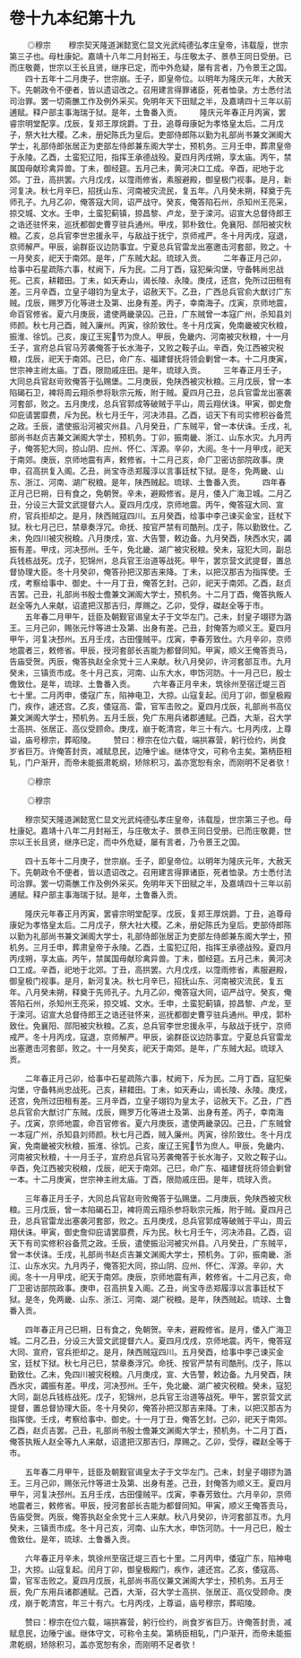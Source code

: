 # 卷十九本纪第十九

 　　◎穆宗 　　穆宗契天隆道渊懿宽仁显文光武纯德弘孝庄皇帝，讳载垕，世宗第三子也。母杜康妃。嘉靖十八年二月封裕王，与庄敬太子、景恭王同日受册。已而庄敬薨，世宗以王长且贤，继序已定，而中外危疑，屡有言者，乃令景王之国。 　　四十五年十二月庚子，世宗崩。壬子，即皇帝位。以明年为隆庆元年，大赦天下。先朝政令不便者，皆以遗诏改之。召用建言得罪诸臣，死者恤录。方士悉付法司治罪。罢一切斋醮工作及例外采买。免明年天下田赋之半，及嘉靖四十三年以前逋赋。释户部主事海瑞于狱。是年，土鲁番入贡。 　　隆庆元年春正月丙寅，罢睿宗明堂配享。戊辰，复郑王厚烷爵。丁丑，追尊母康妃为孝恪皇太后。二月戊子，祭大社大稷。乙未，册妃陈氏为皇后。吏部侍郎陈以勤为礼部尚书兼文渊阁大学士，礼部侍郎张居正为吏部左侍郎兼东阁大学士，预机务。三月壬申，葬肃皇帝于永陵。乙酉，土蛮犯辽阳，指挥王承德战殁。夏四月丙戌朔，享太庙。丙午，禁属国毋献珍禽异兽。丁未，御经筵。五月己未，黄河决口工成。辛酉，祀地于北郊。丁丑，高拱罢。六月戊戌，以霪雨修省，素服避殿，御皇极门视事。是月，新河复决。秋七月辛巳，招抚山东、河南被灾流民，复五年。八月癸未朔，释奠于先师孔子。九月乙卯，俺答寇大同，诏严战守。癸亥，俺答陷石州，杀知州王亮采，掠交城、文水。壬申，土蛮犯蓟镇，掠昌黎、卢龙，至于滦河。诏宣大总督侍郎王之诰还驻怀来，巡抚都御史曹亨驻兵通州。甲戌，郭朴致仕。免襄阳、郧阳被灾秋粮。乙亥，总兵官李世忠援永平，与敌战于抚宁，京师戒严。冬十月丙戌，寇退，京师解严。甲辰，谕群臣议边防事宜。宁夏总兵官雷龙出塞邀击河套部，败之。十一月癸亥，祀天于南郊。是年，广东贼大起。琉球入贡。 　　二年春正月己卯，给事中石星疏陈六事，杖阙下，斥为民。二月丁酉，寇犯柴沟堡，守备韩尚忠战死。己亥，耕耤田。丁未，如天寿山，谒长陵、永陵。庚戌，还宫，免所过田租有差。三月辛酉，立皇子翊钧为皇太子，诏赦天下。乙丑，广西总兵官俞大猷讨广东贼。戊辰，赐罗万化等进士及第、出身有差。丙子，幸南海子。戊寅，京师地震，命百官修省。夏六月庚辰，遣使两畿录囚。己丑，广东贼曾一本寇广州，杀知县刘师颜。秋七月己酉，贼入廉州。丙寅，徐阶致仕。冬十月戊寅，免南畿被灾秋粮，振淮、徐饥。己亥，废辽王宪节为庶人。甲辰，免畿内、河南被灾秋粮，十一月壬子，宣府总兵官马芳袭俺答于长水海子，又败之鞍子山。辛酉，免江西被灾税粮，戊辰，祀天于南郊。己巳，命广东、福建督抚将领会剿曾一本。十二月庚寅，世宗神主祔太庙。丁酉，限勋戚庄田。是年，琉球入贡。 　　三年春正月壬子，大同总兵官赵岢败俺答于弘赐堡。二月庚辰，免陕西被灾秋粮。三月戊辰，曾一本陷碣石卫，裨将周云翔杀参将耿宗元叛，附于贼。夏四月己丑，总兵官雷龙出塞袭河套部，败之。五月庚戌，总兵官郭成等破贼于平山，周云翔伏诛。甲寅，御史詹仰庇请罢靡费，斥为民。秋七月壬午，河决沛县。乙酉，诏天下有司实修积谷备荒之政。壬辰，遣使振沿河被灾州县。八月癸丑，广东贼平，曾一本伏诛。壬戌，礼部尚书赵贞吉兼文渊阁大学士，预机务。丁卯，振南畿、浙江、山东水灾。九月丙子，俺答犯大同，掠山阴、应州、怀仁、浑源。辛卯，大阅。冬十一月甲戌，祀天于南郊。庚辰，京师地震有声，敕修省。十二月己亥，命厂卫密访部院政事。庚申，召高拱复入阁。乙丑，尚宝寺丞郑履淳以言事廷杖下狱。是冬，免两畿、山东、浙江、河南、湖广税粮。是年，陕西贼起。琉球、土鲁番入贡。 　　四年春正月己巳朔，日有食之，免朝贺。辛未，避殿修省。是月，倭入广海卫城。二月乙丑，分设三大营文武提督六人。夏四月戊戌，京师地震。丙午，俺答寇大同、宣府，官兵拒却之。是月，陕西贼寇四川。五月癸酉，给事中李己谏买金宝，廷杖下狱。秋七月己巳，禁章奏浮冗。命抚、按官严禁有司酷刑。戊子，陈以勤致仕。乙未，免四川被灾税粮。八月庚戌，宣、大告警，敕边备。九月癸酉，陕西水灾，蠲振有差。甲戌，河决邳州。壬午，免北畿、湖广被灾税粮。癸未，寇犯大同，副总兵钱栋战死。戊子，犯锦州，总兵官王治道等战死。甲午，罢京营文武提督，置总督协理大臣。冬十月癸卯，俺答孙把汉那吉来降。丁未，以把汉那吉为指挥使。壬戌，考察给事中、御史。十一月丁丑，俺答乞封。己卯，祀天于南郊。乙酉，赵贞吉罢。己丑，礼部尚书殷士儋兼文渊阁大学士，预机务。十二月丁酉，俺答执叛人赵全等九人来献，诏遣把汉那吉归，厚赐之。乙卯，受俘，磔赵全等于市。 　　五年春二月甲午，廷臣及朝觐官谒皇太子于文华左门。己未，封皇子翊镠为潞王。三月己卯，赐张元忭等进士及第、出身有差。己丑，封俺答为顺义王。夏四月甲午，河复决邳州。五月壬戌，古田僮贼平。戊寅，李春芳致仕。六月辛卯，京师地震者三，敕修省。甲辰，授河套部长吉能为都督同知。甲寅，顺义王俺答贡马，告庙受贺。丙辰，俺答执赵全余党十三人来献。秋八月癸卯，许河套部互市。九月癸未，三镇贡市成。冬十月己亥，河南、山东大水，申饬河防。十一月己巳，殷士儋致仕。是年，琉球、土鲁番入贡。 　　六年春正月辛未，筑徐州至宿迁堤三百七十里。二月丙申，倭寇广东，陷神电卫，大掠。山寇复起。闰月丁卯，御皇极殿门，疾作，遽还宫。乙亥，倭寇高、雷，官军击败之。夏四月戊辰，礼部尚书高仪兼文渊阁大学士，预机务。五月壬辰，免广东用兵诸郡逋赋。己酉，大渐，召大学士高拱、张居正、高仪受顾命。庚戌，崩于乾清宫，年三十有六。七月丙戌，上尊谥，庙号穆宗，葬昭陵。 　　赞曰：穆宗在位六载，端拱寡营，躬行俭约，尚食岁省巨万。许俺答封贡，减赋息民，边陲宁谧。继体守文，可称令主矣。第柄臣相轧，门户渐开，而帝未能振肃乾纲，矫除积习，盖亦宽恕有余，而刚明不足者欤！

 　　◎穆宗

 　　◎穆宗

　　穆宗契天隆道渊懿宽仁显文光武纯德弘孝庄皇帝，讳载垕，世宗第三子也。母杜康妃。嘉靖十八年二月封裕王，与庄敬太子、景恭王同日受册。已而庄敬薨，世宗以王长且贤，继序已定，而中外危疑，屡有言者，乃令景王之国。

　　四十五年十二月庚子，世宗崩。壬子，即皇帝位。以明年为隆庆元年，大赦天下。先朝政令不便者，皆以遗诏改之。召用建言得罪诸臣，死者恤录。方士悉付法司治罪。罢一切斋醮工作及例外采买。免明年天下田赋之半，及嘉靖四十三年以前逋赋。释户部主事海瑞于狱。是年，土鲁番入贡。

　　隆庆元年春正月丙寅，罢睿宗明堂配享。戊辰，复郑王厚烷爵。丁丑，追尊母康妃为孝恪皇太后。二月戊子，祭大社大稷。乙未，册妃陈氏为皇后。吏部侍郎陈以勤为礼部尚书兼文渊阁大学士，礼部侍郎张居正为吏部左侍郎兼东阁大学士，预机务。三月壬申，葬肃皇帝于永陵。乙酉，土蛮犯辽阳，指挥王承德战殁。夏四月丙戌朔，享太庙。丙午，禁属国毋献珍禽异兽。丁未，御经筵。五月己未，黄河决口工成。辛酉，祀地于北郊。丁丑，高拱罢。六月戊戌，以霪雨修省，素服避殿，御皇极门视事。是月，新河复决。秋七月辛巳，招抚山东、河南被灾流民，复五年。八月癸未朔，释奠于先师孔子。九月乙卯，俺答寇大同，诏严战守。癸亥，俺答陷石州，杀知州王亮采，掠交城、文水。壬申，土蛮犯蓟镇，掠昌黎、卢龙，至于滦河。诏宣大总督侍郎王之诰还驻怀来，巡抚都御史曹亨驻兵通州。甲戌，郭朴致仕。免襄阳、郧阳被灾秋粮。乙亥，总兵官李世忠援永平，与敌战于抚宁，京师戒严。冬十月丙戌，寇退，京师解严。甲辰，谕群臣议边防事宜。宁夏总兵官雷龙出塞邀击河套部，败之。十一月癸亥，祀天于南郊。是年，广东贼大起。琉球入贡。

　　二年春正月己卯，给事中石星疏陈六事，杖阙下，斥为民。二月丁酉，寇犯柴沟堡，守备韩尚忠战死。己亥，耕耤田。丁未，如天寿山，谒长陵、永陵。庚戌，还宫，免所过田租有差。三月辛酉，立皇子翊钧为皇太子，诏赦天下。乙丑，广西总兵官俞大猷讨广东贼。戊辰，赐罗万化等进士及第、出身有差。丙子，幸南海子。戊寅，京师地震，命百官修省。夏六月庚辰，遣使两畿录囚。己丑，广东贼曾一本寇广州，杀知县刘师颜。秋七月己酉，贼入廉州。丙寅，徐阶致仕。冬十月戊寅，免南畿被灾秋粮，振淮、徐饥。己亥，废辽王宪节为庶人。甲辰，免畿内、河南被灾秋粮，十一月壬子，宣府总兵官马芳袭俺答于长水海子，又败之鞍子山。辛酉，免江西被灾税粮，戊辰，祀天于南郊。己巳，命广东、福建督抚将领会剿曾一本。十二月庚寅，世宗神主祔太庙。丁酉，限勋戚庄田。是年，琉球入贡。

　　三年春正月壬子，大同总兵官赵岢败俺答于弘赐堡。二月庚辰，免陕西被灾秋粮。三月戊辰，曾一本陷碣石卫，裨将周云翔杀参将耿宗元叛，附于贼。夏四月己丑，总兵官雷龙出塞袭河套部，败之。五月庚戌，总兵官郭成等破贼于平山，周云翔伏诛。甲寅，御史詹仰庇请罢靡费，斥为民。秋七月壬午，河决沛县。乙酉，诏天下有司实修积谷备荒之政。壬辰，遣使振沿河被灾州县。八月癸丑，广东贼平，曾一本伏诛。壬戌，礼部尚书赵贞吉兼文渊阁大学士，预机务。丁卯，振南畿、浙江、山东水灾。九月丙子，俺答犯大同，掠山阴、应州、怀仁、浑源。辛卯，大阅。冬十一月甲戌，祀天于南郊。庚辰，京师地震有声，敕修省。十二月己亥，命厂卫密访部院政事。庚申，召高拱复入阁。乙丑，尚宝寺丞郑履淳以言事廷杖下狱。是冬，免两畿、山东、浙江、河南、湖广税粮。是年，陕西贼起。琉球、土鲁番入贡。

　　四年春正月己巳朔，日有食之，免朝贺。辛未，避殿修省。是月，倭入广海卫城。二月乙丑，分设三大营文武提督六人。夏四月戊戌，京师地震。丙午，俺答寇大同、宣府，官兵拒却之。是月，陕西贼寇四川。五月癸酉，给事中李己谏买金宝，廷杖下狱。秋七月己巳，禁章奏浮冗。命抚、按官严禁有司酷刑。戊子，陈以勤致仕。乙未，免四川被灾税粮。八月庚戌，宣、大告警，敕边备。九月癸酉，陕西水灾，蠲振有差。甲戌，河决邳州。壬午，免北畿、湖广被灾税粮。癸未，寇犯大同，副总兵钱栋战死。戊子，犯锦州，总兵官王治道等战死。甲午，罢京营文武提督，置总督协理大臣。冬十月癸卯，俺答孙把汉那吉来降。丁未，以把汉那吉为指挥使。壬戌，考察给事中、御史。十一月丁丑，俺答乞封。己卯，祀天于南郊。乙酉，赵贞吉罢。己丑，礼部尚书殷士儋兼文渊阁大学士，预机务。十二月丁酉，俺答执叛人赵全等九人来献，诏遣把汉那吉归，厚赐之。乙卯，受俘，磔赵全等于市。

　　五年春二月甲午，廷臣及朝觐官谒皇太子于文华左门。己未，封皇子翊镠为潞王。三月己卯，赐张元忭等进士及第、出身有差。己丑，封俺答为顺义王。夏四月甲午，河复决邳州。五月壬戌，古田僮贼平。戊寅，李春芳致仕。六月辛卯，京师地震者三，敕修省。甲辰，授河套部长吉能为都督同知。甲寅，顺义王俺答贡马，告庙受贺。丙辰，俺答执赵全余党十三人来献。秋八月癸卯，许河套部互市。九月癸未，三镇贡市成。冬十月己亥，河南、山东大水，申饬河防。十一月己巳，殷士儋致仕。是年，琉球、土鲁番入贡。

　　六年春正月辛未，筑徐州至宿迁堤三百七十里。二月丙申，倭寇广东，陷神电卫，大掠。山寇复起。闰月丁卯，御皇极殿门，疾作，遽还宫。乙亥，倭寇高、雷，官军击败之。夏四月戊辰，礼部尚书高仪兼文渊阁大学士，预机务。五月壬辰，免广东用兵诸郡逋赋。己酉，大渐，召大学士高拱、张居正、高仪受顾命。庚戌，崩于乾清宫，年三十有六。七月丙戌，上尊谥，庙号穆宗，葬昭陵。

　　赞曰：穆宗在位六载，端拱寡营，躬行俭约，尚食岁省巨万。许俺答封贡，减赋息民，边陲宁谧。继体守文，可称令主矣。第柄臣相轧，门户渐开，而帝未能振肃乾纲，矫除积习，盖亦宽恕有余，而刚明不足者欤！